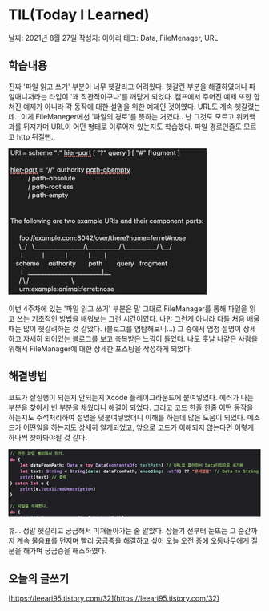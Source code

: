 # TIL(Today I Learned)

날짜: 2021년 8월 27일
작성자: 이아리
태그: Data, FileMenager, URL

## 학습내용

진짜 '파일 읽고 쓰기' 부분이 너무 헷갈리고 어려웠다. 헷갈린 부분을 해결하였더니 파일매니저라는 타입이 '꽤 직관적이구나'를 깨닫게 되었다. 캠프에서 주어진 예제 또한 합쳐진 예제가 아니라 각 동작에 대한 설명을 위한 예제인 것이였다. URL도 계속 헷갈렸는데.. 이게 FileManeger에선 '파일의 경로'를 뜻하는 거였다.. 난 그것도 모르고 위키백과를 뒤져가며 URL이 어떤 형태로 이루어져 있는지도 학습했다. 파일 경로인줄도 모르고 http 뒤질뻔..

![ex_screenshot](/img/34.png)

이번 4주차에 있는 '파일 읽고 쓰기' 부분은 말 그대로 FileManager를 통해 파일을 읽고 쓰는 기초적인 방법을 배워보는 그런 시간이였다. 나만 그런게 아니라 다들 처음 배울때는 많이 헷갈려하는 것 같았다. (블로그를 염탐해보니...) 그 중에서 엄청 설명이 상세하고 자세히 되어있는 블로그를 보고 축복받은 느낌이 들었다. 나도 훗날 나같은 사람을 위해서 FileManager에 대한 상세한 포스팅을 작성하게 되었다.

## 해결방법

코드가 잘실행이 되는지 안되는지 Xcode 플레이그라운드에 붙여넣었다. 에러가 나는 부분을 찾아서 빈 부분을 채웠더니 해결이 되었다. 그리고 코드 한줄 한줄 어떤 동작을 하는지도 주석처리하여 설명을 덧붙여넣었더니 이해를 하는데 많은 도움이 되었다. 메소드가 어떤일을 하는지도 상세히 알게되었고, 앞으로 코드가 이해되지 않는다면 이렇게 하나씩 찾아봐야될 것 같다. 

![ex_screenshot](/img/35.png)

휴... 정말 헷갈리고 궁금해서 미쳐돌아가는 줄 알았다. 잠들기 전부터 눈뜨는 그 순간까지 계속 물음표를 던지며 빨리 궁금증을 해결하고 싶어 오늘 오전 중에 오동나무에게 질문을 해가며 궁금증을 해소하였다.

## 오늘의 글쓰기

[https://leeari95.tistory.com/32](https://leeari95.tistory.com/32)
